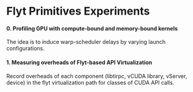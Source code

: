# Flyt Primitives Experiments

#### 0. Profiling GPU with compute-bound and memory-bound kernels
The idea is to induce warp-scheduler delays by varying launch configurations.

#### 1. Measuring overheads of Flyt-based API Virtualization
Record overheads of each component (libtirpc, vCUDA library, vServer, device) in the flyt virtualization path
for classes of CUDA API calls.
